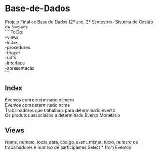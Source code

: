# Base-de-Dados
Projeto Final de Base de Dados (2º ano, 2º Semestre)- Sistema de Gestão de Núcleos<br />
´´´
To Do:<br />
-views<br />
-index<br />
-procedures<br />
-trigger<br />
-udfs<br />
-interface<br />
-apresentação<br />
´´´

## Index
Eventos com determinado número<br />
Eventos com determinado nome<br />
Trabalhadores que trabalham para determinado evento<br />
Os produtos associados a determinado Evento Monetário<br />

## Views
Nome, numero, local, data, codigo_event_monet, lucro, numero de trabalhadores e numero de participantes
Select * from Eventos
